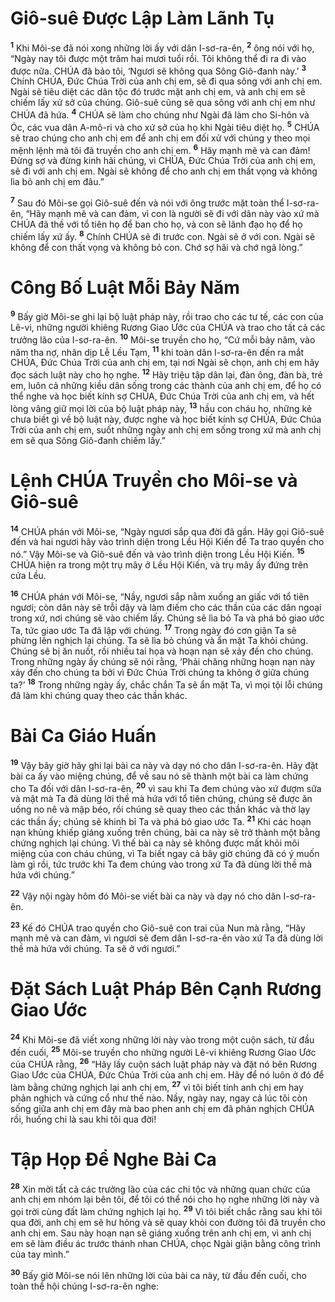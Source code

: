 

# Giô-suê Được Lập Làm Lãnh Tụ
<sup><b>1</b></sup> Khi Môi-se đã nói xong những lời ấy với dân I-sơ-ra-ên, <sup><b>2</b></sup> ông nói với họ, “Ngày nay tôi được một trăm hai mươi tuổi rồi. Tôi không thể đi ra đi vào được nữa. CHÚA đã bảo tôi, ‘Ngươi sẽ không qua Sông Giô-đanh này.’ <sup><b>3</b></sup> Chính CHÚA, Đức Chúa Trời của anh chị em, sẽ đi qua sông với anh chị em. Ngài sẽ tiêu diệt các dân tộc đó trước mặt anh chị em, và anh chị em sẽ chiếm lấy xứ sở của chúng. Giô-suê cũng sẽ qua sông với anh chị em như CHÚA đã hứa. <sup><b>4</b></sup> CHÚA sẽ làm cho chúng như Ngài đã làm cho Si-hôn và Óc, các vua dân A-mô-ri và cho xứ sở của họ khi Ngài tiêu diệt họ. <sup><b>5</b></sup> CHÚA sẽ trao chúng cho anh chị em để anh chị em đối xử với chúng y theo mọi mệnh lệnh mà tôi đã truyền cho anh chị em. <sup><b>6</b></sup> Hãy mạnh mẽ và can đảm! Đừng sợ và đừng kinh hãi chúng, vì CHÚA, Đức Chúa Trời của anh chị em, sẽ đi với anh chị em. Ngài sẽ không để cho anh chị em thất vọng và không lìa bỏ anh chị em đâu.”

<sup><b>7</b></sup> Sau đó Môi-se gọi Giô-suê đến và nói với ông trước mặt toàn thể I-sơ-ra-ên, “Hãy mạnh mẽ và can đảm, vì con là người sẽ đi với dân này vào xứ mà CHÚA đã thề với tổ tiên họ để ban cho họ, và con sẽ lãnh đạo họ để họ chiếm lấy xứ ấy. <sup><b>8</b></sup> Chính CHÚA sẽ đi trước con. Ngài sẽ ở với con. Ngài sẽ không để con thất vọng và không bỏ con. Chớ sợ hãi và chớ ngã lòng.”

# Công Bố Luật Mỗi Bảy Năm
<sup><b>9</b></sup> Bấy giờ Môi-se ghi lại bộ luật pháp này, rồi trao cho các tư tế, các con của Lê-vi, những người khiêng Rương Giao Ước của CHÚA và trao cho tất cả các trưởng lão của I-sơ-ra-ên. <sup><b>10</b></sup> Môi-se truyền cho họ, “Cứ mỗi bảy năm, vào năm tha nợ, nhân dịp Lễ Lều Tạm, <sup><b>11</b></sup> khi toàn dân I-sơ-ra-ên đến ra mắt CHÚA, Đức Chúa Trời của anh chị em, tại nơi Ngài sẽ chọn, anh chị em hãy đọc sách luật này cho họ nghe. <sup><b>12</b></sup> Hãy triệu tập dân lại, đàn ông, đàn bà, trẻ em, luôn cả những kiều dân sống trong các thành của anh chị em, để họ có thể nghe và học biết kính sợ CHÚA, Đức Chúa Trời của anh chị em, và hết lòng vâng giữ mọi lời của bộ luật pháp này, <sup><b>13</b></sup> hầu con cháu họ, những kẻ chưa biết gì về bộ luật này, được nghe và học biết kính sợ CHÚA, Đức Chúa Trời của anh chị em, suốt những ngày anh chị em sống trong xứ mà anh chị em sẽ qua Sông Giô-đanh chiếm lấy.”

# Lệnh CHÚA Truyền cho Môi-se và Giô-suê
<sup><b>14</b></sup> CHÚA phán với Môi-se, “Ngày ngươi sắp qua đời đã gần. Hãy gọi Giô-suê đến và hai ngươi hãy vào trình diện trong Lều Hội Kiến để Ta trao quyền cho nó.” Vậy Môi-se và Giô-suê đến và vào trình diện trong Lều Hội Kiến. <sup><b>15</b></sup> CHÚA hiện ra trong một trụ mây ở Lều Hội Kiến, và trụ mây ấy đứng trên cửa Lều.

<sup><b>16</b></sup> CHÚA phán với Môi-se, “Nầy, ngươi sắp nằm xuống an giấc với tổ tiên ngươi; còn dân này sẽ trỗi dậy và làm điếm cho các thần của các dân ngoại trong xứ, nơi chúng sẽ vào chiếm lấy. Chúng sẽ lìa bỏ Ta và phá bỏ giao ước Ta, tức giao ước Ta đã lập với chúng. <sup><b>17</b></sup> Trong ngày đó cơn giận Ta sẽ phừng lên nghịch lại chúng. Ta sẽ lìa bỏ chúng và ẩn mặt Ta khỏi chúng. Chúng sẽ bị ăn nuốt, rồi nhiều tai họa và hoạn nạn sẽ xảy đến cho chúng. Trong những ngày ấy chúng sẽ nói rằng, ‘Phải chăng những hoạn nạn này xảy đến cho chúng ta bởi vì Đức Chúa Trời chúng ta không ở giữa chúng ta?’ <sup><b>18</b></sup> Trong những ngày ấy, chắc chắn Ta sẽ ẩn mặt Ta, vì mọi tội lỗi chúng đã làm khi chúng quay theo các thần khác.

# Bài Ca Giáo Huấn
<sup><b>19</b></sup> Vậy bây giờ hãy ghi lại bài ca này và dạy nó cho dân I-sơ-ra-ên. Hãy đặt bài ca ấy vào miệng chúng, để về sau nó sẽ thành một bài ca làm chứng cho Ta đối với dân I-sơ-ra-ên, <sup><b>20</b></sup> vì sau khi Ta đem chúng vào xứ đượm sữa và mật mà Ta đã dùng lời thề mà hứa với tổ tiên chúng, chúng sẽ được ăn uống no nê và mập béo, rồi chúng sẽ quay theo các thần khác và thờ lạy các thần ấy; chúng sẽ khinh bỉ Ta và phá bỏ giao ước Ta. <sup><b>21</b></sup> Khi các hoạn nạn khủng khiếp giáng xuống trên chúng, bài ca này sẽ trở thành một bằng chứng nghịch lại chúng. Vì thế bài ca này sẽ không được mất khỏi môi miệng của con cháu chúng, vì Ta biết ngay cả bây giờ chúng đã có ý muốn làm gì rồi, tức trước khi Ta đem chúng vào trong xứ Ta đã dùng lời thề mà hứa với chúng.”

<sup><b>22</b></sup> Vậy nội ngày hôm đó Môi-se viết bài ca này và dạy nó cho dân I-sơ-ra-ên.

<sup><b>23</b></sup> Kế đó CHÚA trao quyền cho Giô-suê con trai của Nun mà rằng, “Hãy mạnh mẽ và can đảm, vì ngươi sẽ đem dân I-sơ-ra-ên vào xứ Ta đã dùng lời thề mà hứa với chúng. Ta sẽ ở với ngươi.”

# Đặt Sách Luật Pháp Bên Cạnh Rương Giao Ước
<sup><b>24</b></sup> Khi Môi-se đã viết xong những lời này vào trong một cuộn sách, từ đầu đến cuối, <sup><b>25</b></sup> Môi-se truyền cho những người Lê-vi khiêng Rương Giao Ước của CHÚA rằng, <sup><b>26</b></sup> “Hãy lấy cuộn sách luật pháp này và đặt nó bên Rương Giao Ước của CHÚA, Đức Chúa Trời của anh chị em. Hãy để nó luôn ở đó để làm bằng chứng nghịch lại anh chị em, <sup><b>27</b></sup> vì tôi biết tính anh chị em hay phản nghịch và cứng cổ như thế nào. Nầy, ngày nay, ngay cả lúc tôi còn sống giữa anh chị em đây mà bao phen anh chị em đã phản nghịch CHÚA rồi, huống chi là sau khi tôi qua đời!

# Tập Họp Để Nghe Bài Ca
<sup><b>28</b></sup> Xin mời tất cả các trưởng lão của các chi tộc và những quan chức của anh chị em nhóm lại bên tôi, để tôi có thể nói cho họ nghe những lời này và gọi trời cùng đất làm chứng nghịch lại họ. <sup><b>29</b></sup> Vì tôi biết chắc rằng sau khi tôi qua đời, anh chị em sẽ hư hỏng và sẽ quay khỏi con đường tôi đã truyền cho anh chị em. Sau này hoạn nạn sẽ giáng xuống trên anh chị em, vì anh chị em sẽ làm điều ác trước thánh nhan CHÚA, chọc Ngài giận bằng công trình của tay mình.”

<sup><b>30</b></sup> Bấy giờ Môi-se nói lên những lời của bài ca này, từ đầu đến cuối, cho toàn thể hội chúng I-sơ-ra-ên nghe:

